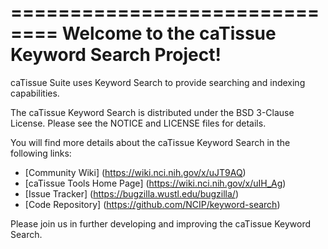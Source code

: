 ==============================
Welcome to the caTissue Keyword Search Project!
=====================================

caTissue Suite uses Keyword Search to provide searching and indexing capabilities.

The caTissue Keyword Search is distributed under the BSD 3-Clause License.
Please see the NOTICE and LICENSE files for details.

You will find more details about the caTissue Keyword Search in the following links:
 * [Community Wiki] (https://wiki.nci.nih.gov/x/uJT9AQ)
 * [caTissue Tools Home Page] (https://wiki.nci.nih.gov/x/uIH_Ag) 
 * [Issue Tracker] (https://bugzilla.wustl.edu/bugzilla/)
 * [Code Repository] (https://github.com/NCIP/keyword-search)

Please join us in further developing and improving the caTissue Keyword Search.
